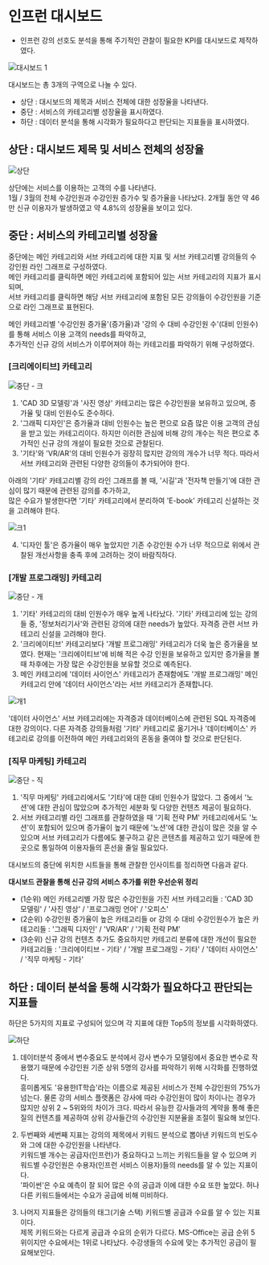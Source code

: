 # 인프런 대시보드

* 인프런 강의 선호도 분석을 통해 주기적인 관찰이 필요한 KPI를 대시보드로 제작하였다.

![대시보드 1](https://user-images.githubusercontent.com/50400392/163342068-ed1d3041-747d-413f-af6d-69369319aee3.PNG)

대시보드는 총 3개의 구역으로 나눌 수 있다.

- 상단 : 대시보드의 제목과 서비스 전체에 대한 성장율을 나타낸다.
- 중단 : 서비스의 카테고리별 성장율을 표시하였다.
- 하단 : 데이터 분석을 통해 시각화가 필요하다고 판단되는 지표들을 표시하였다.

## 상단 : 대시보드 제목 및 서비스 전체의 성장율

![상단](https://user-images.githubusercontent.com/50400392/163358526-6cbc19ff-0471-4f0f-8b4f-0e63a5ab5876.PNG)

상단에는 서비스를 이용하는 고객의 수를 나타낸다.  
1월 / 3월의 전체 수강인원과 수강인원 증가수 및 증가율을 나타났다.
2개월 동안 약 46만 신규 이용자가 발생하였고 약 4.8%의 성장율을 보이고 있다.    

## 중단 : 서비스의 카테고리별 성장율

중단에는 메인 카테고리와 서브 카테고리에 대한 지표 및 서브 카테고리별 강의들의 수강인원 라인 그래프로 구성하였다.  
메인 카테고리를 클릭하면 메인 카테고리에 포함되어 있는 서브 카테고리의 지표가 표시되며,   
서브 카테고리를 클릭하면 해당 서브 카테고리에 포함된 모든 강의들이 수강인원을 기준으로 라인 그래프로 표현된다.

메인 카테고리별 '수강인원 증가율'(증가율)과 '강의 수 대비 수강인원 수'(대비 인원수)를 통해 서비스 이용 고객의 needs를 파악하고,  
추가적인 신규 강의 서비스가 이루어져야 하는 카테고리를 파악하기 위해 구성하였다. 

### [크리에이티브] 카테고리

![중단 - 크](https://user-images.githubusercontent.com/50400392/163374443-77d06cdb-a7af-461c-919f-391932aeb52e.PNG)

1) 'CAD 3D 모델링'과 '사진 영상' 카테고리는 많은 수강인원을 보유하고 있으며, 증가율 및 대비 인원수도 준수하다.
2) '그래픽 디자인'은 증가율과 대비 인원수는 높은 편으로 요즘 많은 이용 고객의 관심을 받고 있는 카테고리이다. 하지만 이러한 관심에 비해 강의 개수는 적은 편으로 추가적인 신규 강의 개설이 필요한 것으로 관찰된다.
3) '기타'와 'VR/AR'의 대비 인원수가 굉장히 많지만 강의의 개수가 너무 적다. 따라서 서브 카테고리와 관련된 다양한 강의들이 추가되어야 한다. 

아래의 '기타' 카테고리별 강의 라인 그래프를 볼 때, '시길'과 '전자책 만들기'에 대한 관심이 많기 때문에 관련된 강의를 추가하고,  
많은 수요가 발생한다면 '기타' 카테고리에서 분리하여 'E-book' 카테고리 신설하는 것을 고려해야 한다.

![크1](https://user-images.githubusercontent.com/50400392/163371361-fe14fb31-3568-472d-8bbd-42367382463f.png)

4) '디자인 툴'은 증가율이 매우 높았지만 기존 수강인원 수가 너무 적으므로 위에서 관찰된 개선사항을 충족 후에 고려하는 것이 바람직하다.

### [개발 프로그래밍] 카테고리

![중단 - 개](https://user-images.githubusercontent.com/50400392/163374455-0bfdf87a-f156-4abc-8804-44ecf7459688.PNG)

1) '기타' 카테고리의 대비 인원수가 매우 높게 나타났다. '기타' 카테고리에 있는 강의들 중, '정보처리기사'와 관련된 강의에 대한 needs가 높았다. 자격증 관련 서브 카테고리 신설을 고려해야 한다.
2) '크리에이티브' 카테고리보다 '개발 프로그래밍' 카테고리가 더욱 높은 증가율을 보였다. 현재는 '크리에이티브'에 비해 적은 수강 인원을 보유하고 있지만 증가율을 볼 때 차후에는 가장 많은 수강인원을 보유할 것으로 예측된다.
3) 메인 카테고리에 '데이터 사이언스' 카테고리가 존재함에도 '개발 프로그래밍' 메인 카테고리 안에 '데이터 사이언스'라는 서브 카테고리가 존재합니다.

![개1](https://user-images.githubusercontent.com/50400392/163393247-7b6b606d-af0b-4ae2-8f58-a803b6b663b5.PNG)

'데이터 사이언스' 서브 카테고리에는 자격증과 데이터베이스에 관련된 SQL 자격증에 대한 강의이다. 다른 자격증 강의들처럼 '기타' 카테고리로 옮기거나 '데이터베이스' 카테고리로 강의를 이전하여 메인 카테고리와의 혼동을 줄여야 할 것으로 판단된다.

### [직무 마케팅] 카테고리

![중단 - 직](https://user-images.githubusercontent.com/50400392/163393811-71c0a83c-e9ac-4352-923c-3314e613d9ec.PNG)

1) '직무 마케팅' 카테고리에서도 '기타'에 대한 대비 인원수가 많았다. 그 중에서 '노션'에 대한 관심이 많았으며 추가적인 세분화 및 다양한 컨텐츠 제공이 필요하다.
2) 서브 카테고리별 라인 그래프를 관찰하였을 때 '기획 전략 PM' 카테고리에서도 '노션'이 포함되어 있으며 증가율이 높기 때문에 '노션'에 대한 관심이 많은 것을 알 수 있으며 서브 카테고리가 다름에도 불구하고 같은 콘텐츠를 제공하고 있기 때문에 한곳으로 통일하여 이용자들의 혼선을 줄일 필요있다.

대시보드의 중단에 위치한 시트들을 통해 관찰한 인사이트를 정리하면 다음과 같다.

**대시보드 관찰을 통해 신규 강의 서비스 추가를 위한 우선순위 정리**

- (1순위) 메인 카테고리별 가장 많은 수강인원을 가진 서브 카테고리들 : 'CAD 3D 모델링' / '사진 영상' / '프로그래밍 언어' / '오피스'
- (2순위) 수강인원 증가율이 높은 카테고리들 or 강의 수 대비 수강인원수가 높은 카테고리들 : '그래픽 디자인' / 'VR/AR' / '기획 전략 PM'
- (3순위) 신규 강의 컨텐츠 추가도 중요하지만 카테고리 분류에 대한 개선이 필요한 카테고리들 : '크리에이티브 - 기타' / '개발 프로그래밍 - 기타' / '데이터 사이언스' / '직무 마케팅 - 기타'

## 하단 : 데이터 분석을 통해 시각화가 필요하다고 판단되는 지표들

하단은 5가지의 지표로 구성되어 있으며 각 지표에 대한 Top5의 정보를 시각화하였다.

![하단](https://user-images.githubusercontent.com/50400392/163769356-d40bcbcb-3d59-401f-83a9-8f6897cd4cd9.PNG)

1) 데이터분석 중에서 변수중요도 분석에서 강사 변수가 모델링에서 중요한 변수로 작용했기 때문에 수강인원 기준 상위 5명의 강사를 파악하기 위해 시각화를 진행하였다.  
흥미롭게도 '유용한IT학습'라는 이름으로 제공된 서비스가 전체 수강인원의 75%가 넘는다. 물론 강의 서비스 플랫폼은 강사에 따라 수강인원이 많이 차이나는 경우가 많지만 상위 2 ~ 5위와의 차이가 크다. 따라서 유능한 강사들과의 계약을 통해 좋은 질의 컨텐츠를 제공하여 상위 강사들간의 수강인원 지분율을 조절이 필요해 보인다.

2) 두번째와 세번째 지표는 강의의 제목에서 키워드 분석으로 뽑아낸 키워드의 빈도수와 그에 대한 수강인원을 나타낸다.  
키워드별 개수는 공급자(인프런)가 중요하다고 느끼는 키워드들을 알 수 있으며 키워드별 수강인원은 수용자(인프런 서비스 이용자)들의 needs를 알 수 있는 지표이다.  
'파이썬'은 수요 예측이 잘 되어 많은 수의 공급과 이에 대한 수요 또한 높았다. 허나 다른 키워드들에서는 수요가 공급에 비해 미비하다.

3) 나머지 지표들은 강의들의 태그(기술 스택) 키워드별 공급과 수요를 알 수 있는 지표이다.  
제목 키워드와는 다르게 공급과 수요의 순위가 다르다. MS-Office는 공급 순위 5위이지만 수요에서는 1위로 나타났다. 수강생들의 수요에 맞는 추가적인 공급이 필요해보인다.
